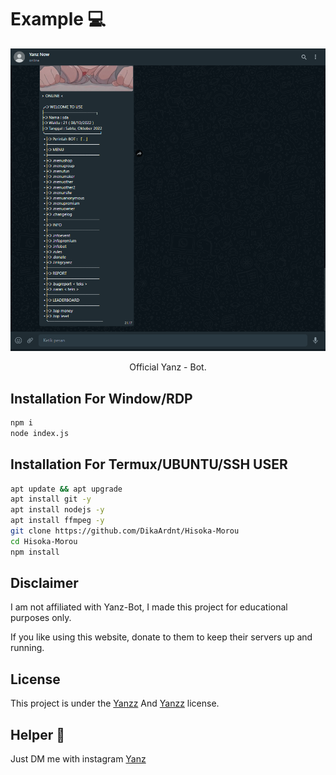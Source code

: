 <h1>Example 💻</h1>

<p align="center">
  <img src="https://raw.githubusercontent.com/Yanzz231/Whatsapp-Bot/master/lib/ex.PNG" width="550" />
</p>
 
<p align="center">Official Yanz - Bot.</p>

## Installation For Window/RDP

```bash
npm i
node index.js
```

## Installation For Termux/UBUNTU/SSH USER
```bash
apt update && apt upgrade
apt install git -y
apt install nodejs -y
apt install ffmpeg -y
git clone https://github.com/DikaArdnt/Hisoka-Morou
cd Hisoka-Morou
npm install
```

## Disclaimer

I am not affiliated with Yanz-Bot, I made this project for educational purposes only.

If you like using this website, donate to them to keep their servers up and running.

## License

This project is under the [Yanzz](https://github.com/Yanzz231) And [Yanzz](https://github.com/RDTUTORIAL) license. 

## Helper 🤖

Just DM me with instagram [Yanz](https://www.instagram.com/iyanmikasa/)
